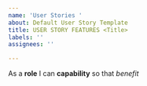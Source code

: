 ```yaml
---
name: 'User Stories '
about: Default User Story Template
title: USER STORY FEATURES <Title>
labels: ''
assignees: ''

---
```


As a **role** I can **capability** so that _benefit_
